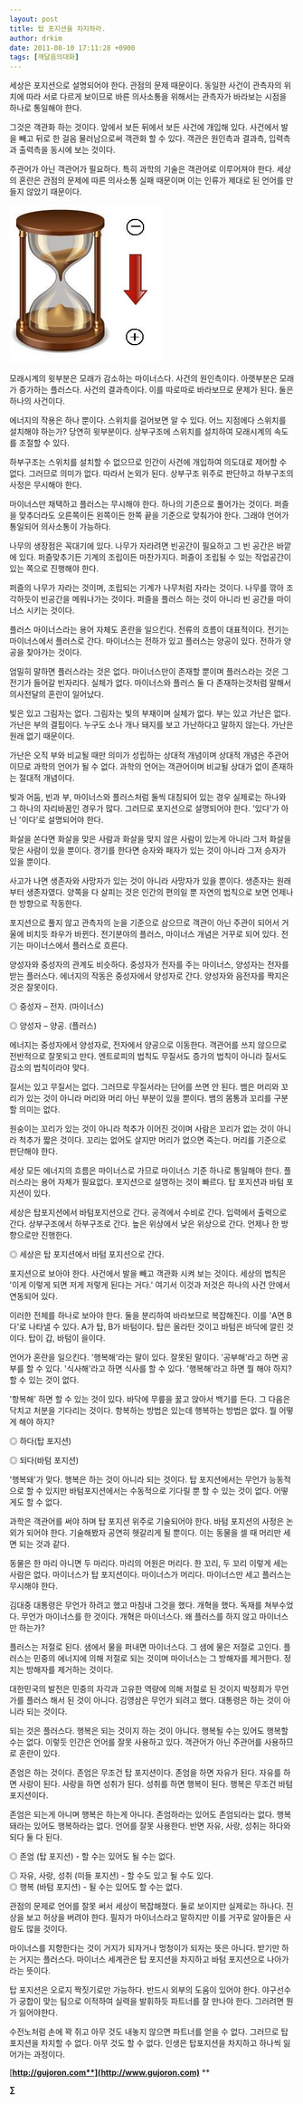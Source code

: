 ```yaml
---
layout: post
title: 탑 포지션을 차지하라.
author: drkim
date: 2011-08-10 17:11:28 +0900
tags: [깨달음의대화]
---
```

  
세상은 포지션으로 설명되어야 한다. 관점의 문제 때문이다. 동일한 사건이 관측자의 위치에 따라 서로 다르게 보이므로 바른 의사소통을 위해서는 관측자가 바라보는 시점을 하나로 통일해야 한다. 

그것은 객관화 하는 것이다. 앞에서 보든 뒤에서 보든 사건에 개입해 있다. 사건에서 발을 빼고 뒤로 한 걸음 물러남으로써 객관화 할 수 있다. 객관은 원인측과 결과측, 입력측과 출력측을 동시에 보는 것이다. 



주관어가 아닌 객관어가 필요하다. 특히 과학의 기술은 객관어로 이루어져야 한다. 세상의 혼란은 관점의 문제에 따른 의사소통 실패 때문이며 이는 인류가 제대로 된 언어를 만들지 않았기 때문이다. 



 ![](/files/attach/images/198/439/186/48.JPG)

모래시계의 윗부분은 모래가 감소하는 마이너스다. 사건의 원인측이다. 아랫부분은 모래가 증가하는 플러스다. 사건의 결과측이다. 이를 따로따로 바라보므로 문제가 된다. 둘은 하나의 사건이다. 

에너지의 작용은 하나 뿐이다. 스위치를 걸어보면 알 수 있다. 어느 지점에다 스위치를 설치해야 하는가? 당연히 윗부분이다. 상부구조에 스위치를 설치하여 모래시계의 속도를 조절할 수 있다. 

하부구조는 스위치를 설치할 수 없으므로 인간이 사건에 개입하여 의도대로 제어할 수 없다. 그러므로 의미가 없다. 따라서 논외가 된다. 상부구조 위주로 판단하고 하부구조의 사정은 무시해야 한다. 

마이너스만 채택하고 플러스는 무시해야 한다. 하나의 기준으로 풀어가는 것이다. 퍼즐을 맞추더라도 오른쪽이든 왼쪽이든 한쪽 끝을 기준으로 맞춰가야 한다. 그래야 언어가 통일되어 의사소통이 가능하다. 

나무의 생장점은 꼭대기에 있다. 나무가 자라려면 빈공간이 필요하고 그 빈 공간은 바깥에 있다. 퍼즐맞추기든 기계의 조립이든 마찬가지다. 퍼즐이 조립될 수 있는 작업공간이 있는 쪽으로 진행해야 한다. 

퍼즐의 나무가 자라는 것이며, 조립되는 기계가 나무처럼 자라는 것이다. 나무를 깎아 조각하듯이 빈공간을 메워나가는 것이다. 퍼즐을 플러스 하는 것이 아니라 빈 공간을 마이너스 시키는 것이다. 

플러스 마이너스라는 용어 자체도 혼란을 일으킨다. 전류의 흐름이 대표적이다. 전기는 마이너스에서 플러스로 간다. 마이너스는 전하가 있고 플러스는 양공이 있다. 전하가 양공을 찾아가는 것이다. 

엄밀히 말하면 플러스라는 것은 없다. 마이너스만이 존재할 뿐이며 플러스라는 것은 그 전기가 들어갈 빈자리다. 실체가 없다. 마이너스와 플러스 둘 다 존재하는것처럼 말해서 의사전달의 혼란이 일어났다. 

빛은 있고 그림자는 없다. 그림자는 빛의 부재이며 실체가 없다. 부는 있고 가난은 없다. 가난은 부의 결핍이다. 누구도 소나 개나 돼지를 보고 가난하다고 말하지 않는다. 가난은 원래 없기 때문이다. 

가난은 오직 부와 비교될 때만 의미가 성립하는 상대적 개념이며 상대적 개념은 주관어이므로 과학의 언어가 될 수 없다. 과학의 언어는 객관어이며 비교될 상대가 없이 존재하는 절대적 개념이다. 

빛과 어둠, 빈과 부, 마이너스와 플러스처럼 둘씩 대칭되어 있는 경우 실제로는 하나와 그 하나의 자리바꿈인 경우가 많다. 그러므로 포지션으로 설명되어야 한다. '있다'가 아닌 '이다'로 설명되어야 한다. 

화살을 쏜다면 화살을 맞은 사람과 화살을 맞지 않은 사람이 있는게 아니라 그저 화살을 맞은 사람이 있을 뿐이다. 경기를 한다면 승자와 패자가 있는 것이 아니라 그저 승자가 있을 뿐이다. 

사고가 나면 생존자와 사망자가 있는 것이 아니라 사망자가 있을 뿐이다. 생존자는 원래부터 생존자였다. 양쪽을 다 살피는 것은 인간의 편의일 뿐 자연의 법칙으로 보면 언제나 한 방향으로 작동한다. 

포지션으로 풀지 않고 관측자의 눈을 기준으로 삼으므로 객관이 아닌 주관이 되어서 거울에 비치듯 좌우가 바뀐다. 전기분야의 플러스, 마이너스 개념은 거꾸로 되어 있다. 전기는 마이너스에서 플러스로 흐른다. 

양성자와 중성자의 관계도 비슷하다. 중성자가 전자를 주는 마이너스, 양성자는 전자를 받는 플러스다. 에너지의 작동은 중성자에서 양성자로 간다. 양성자와 음전자를 짝지은 것은 잘못이다. 

◎ 중성자 – 전자. (마이너스)

  
◎ 양성자 – 양공. (플러스) 

에너지는 중성자에서 양성자로, 전자에서 양공으로 이동한다. 객관어를 쓰지 않으므로 전반적으로 잘못되고 만다. 엔트로피의 법칙도 무질서도 증가의 법칙이 아니라 질서도 감소의 법칙이라야 맞다. 

질서는 있고 무질서는 없다. 그러므로 무질서라는 단어를 쓰면 안 된다. 뱀은 머리와 꼬리가 있는 것이 아니라 머리와 머리 아닌 부분이 있을 뿐이다. 뱀의 몸통과 꼬리를 구분할 의미는 없다. 

원숭이는 꼬리가 있는 것이 아니라 척추가 이어진 것이며 사람은 꼬리가 없는 것이 아니라 척추가 짧은 것이다. 꼬리는 없어도 살지만 머리가 없으면 죽는다. 머리를 기준으로 판단해야 한다. 

세상 모든 에너지의 흐름은 마이너스로 가므로 마이너스 기준 하나로 통일해야 한다. 플러스라는 용어 자체가 필요없다. 포지션으로 설명하는 것이 빠르다. 탑 포지션과 바텀 포지션이 있다. 

세상은 탑포지션에서 바텀포지션으로 간다. 공격에서 수비로 간다. 입력에서 출력으로 간다. 상부구조에서 하부구조로 간다. 높은 위상에서 낮은 위상으로 간다. 언제나 한 방향으로만 진행한다. 

◎ 세상은 탑 포지션에서 바텀 포지션으로 간다. 

포지션으로 보아야 한다. 사건에서 발을 빼고 객관화 시켜 보는 것이다. 세상의 법칙은 '이게 이렇게 되면 저게 저렇게 된다는 거다.' 여기서 이것과 저것은 하나의 사건 안에서 연동되어 있다. 

이러한 전체를 하나로 보아야 한다. 둘을 분리하여 바라보므로 복잡해진다. 이를 'A면 B다'로 나타낼 수 있다. A가 탑, B가 바텀이다. 탑은 올라탄 것이고 바텀은 바닥에 깔린 것이다. 탑이 갑, 바텀이 을이다. 

언어가 혼란을 일으킨다. '행복해'라는 말이 있다. 잘못된 말이다. '공부해'라고 하면 공부를 할 수 있다. '식사해'라고 하면 식사를 할 수 있다. '행복해'라고 하면 뭘 해야 하지? 할 수 있는 것이 없다. 

'항복해' 하면 할 수 있는 것이 있다. 바닥에 무릎을 꿇고 앉아서 백기를 든다. 그 다음은 닥치고 처분을 기다리는 것이다. 항복하는 방법은 있는데 행복하는 방법은 없다. 뭘 어떻게 해야 하지? 

◎ 하다(탑 포지션)

  
◎ 되다(바텀 포지션) 

'행복돼'가 맞다. 행복은 하는 것이 아니라 되는 것이다. 탑 포지션에서는 무언가 능동적으로 할 수 있지만 바텀포지션에서는 수동적으로 기다릴 뿐 할 수 있는 것이 없다. 어떻게도 할 수 없다. 

과학은 객관어를 써야 하며 탑 포지션 위주로 기술되어야 한다. 바텀 포지션의 사정은 논외가 되어야 한다. 기술해봤자 공연히 헷갈리게 될 뿐이다. 이는 동물을 셀 때 머리만 세면 되는 것과 같다. 

동물은 한 마리 아니면 두 마리다. 마리의 어원은 머리다. 한 꼬리, 두 꼬리 이렇게 세는 사람은 없다. 마이너스가 탑 포지션이다. 마이너스가 머리다. 마이너스만 세고 플러스는 무시해야 한다. 

김대중 대통령은 무언가 하려고 했고 마침내 그것을 했다. 개혁을 했다. 독재를 쳐부수었다. 무언가 마이너스를 한 것이다. 개혁은 마이너스다. 왜 플러스를 하지 않고 마이너스만 하는가? 

플러스는 저절로 된다. 샘에서 물을 퍼내면 마이너스다. 그 샘에 물은 저절로 고인다. 플러스는 민중의 에너지에 의해 저절로 되는 것이며 마이너스는 그 방해자를 제거한다. 정치는 방해자를 제거하는 것이다. 

대한민국의 발전은 민중의 자각과 고유한 역량에 의해 저절로 된 것이지 박정희가 무언가를 플러스 해서 된 것이 아니다. 김영삼은 무언가 되려고 했다. 대통령은 하는 것이 아니라 되는 것이다. 

되는 것은 플러스다. 행복은 되는 것이지 하는 것이 아니다. 행복될 수는 있어도 행복할 수는 없다. 이렇듯 인간은 언어를 잘못 사용하고 있다. 객관어가 아닌 주관어를 사용하므로 혼란이 있다. 

존엄은 하는 것이다. 존엄은 무조건 탑 포지션이다. 존엄을 하면 자유가 된다. 자유를 하면 사랑이 된다. 사랑을 하면 성취가 된다. 성취를 하면 행복이 된다. 행복은 무조건 바텀 포지션이다. 

존엄은 되는게 아니며 행복은 하는게 아니다. 존엄하라는 있어도 존엄되라는 없다. 행복돼라는 있어도 행복하라는 없다. 언어를 잘못 사용한다. 반면 자유, 사랑, 성취는 하다와 되다 둘 다 된다. 

◎ 존엄 (탑 포지션) - 할 수는 있어도 될 수는 없다.

  
◎ 자유, 사랑, 성취 (미들 포지션) - 할 수도 있고 될 수도 있다.  
◎ 행복 (바텀 포지션) - 될 수는 있어도 할 수는 없다. 

관점의 문제로 언어를 잘못 써서 세상이 복잡해졌다. 둘로 보이지만 실제로는 하나다. 진상을 보고 허상을 버려야 한다. 필자가 마이너스라고 말하지만 이를 거꾸로 알아들은 사람도 많을 것이다. 

마이너스를 지향한다는 것이 거지가 되자거나 멍청이가 되자는 뜻은 아니다. 받기만 하는 거지는 플러스다. 마이너스 세계관은 탑 포지션을 차지하고 바텀 포지션으로 나아가라는 뜻이다. 

탑 포지션은 오로지 짝짓기로만 가능하다. 반드시 외부의 도움이 있어야 한다. 야구선수가 궁합이 맞는 팀으로 이적하여 실력을 발휘하듯 파트너를 잘 만나야 한다. 그러려면 뭔가 잃어야한다. 

수전노처럼 손에 꽉 쥐고 아무 것도 내놓지 않으면 파트너를 얻을 수 없다. 그러므로 탑 포지션을 차지할 수 없다. 아무 것도 할 수 없다. 인생은 탑포지션을 차지하고 하나씩 잃어가는 과정이다. 




  




[**http://gujoron.com**](http://www.gujoron.com)** 
**

**∑**